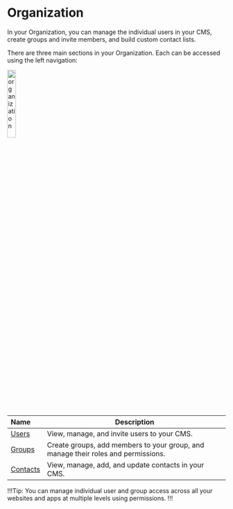 # Organization

In your Organization, you can manage the individual users in your CMS, create groups and invite members, and build custom contact lists.

There are three main sections in your Organization. Each can be accessed using the left navigation:

<img src="/static/images/organization.jpg" alt="organization" style="width: 20%; display: block"></a>

**Name** | **Description** 
:--- | ---
<a href="/organization/users">Users</a> | View, manage, and invite users to your CMS.
<a href="/organization/groups">Groups</a> | Create groups, add members to your group, and manage their roles and permissions.
<a href="/organization/contacts">Contacts</a> | View, manage, add, and update contacts in your CMS. 

!!!Tip:
You can manage individual user and group access across all your websites and apps at multiple levels using permissions.
!!!